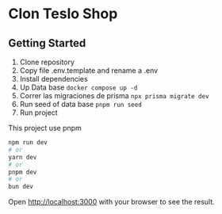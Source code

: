 # Clon Teslo Shop

## Getting Started

1. Clone repository
2. Copy file .env.template and rename a .env
3. Install dependencies
4. Up Data base `docker compose up -d`
5. Correr las migraciones de prisma `npx prisma migrate dev`
6. Run seed of data base `pnpm run seed`
7. Run project

This project use pnpm

```bash
npm run dev
# or
yarn dev
# or
pnpm dev
# or
bun dev
```

Open [http://localhost:3000](http://localhost:3000) with your
browser to see the result.
